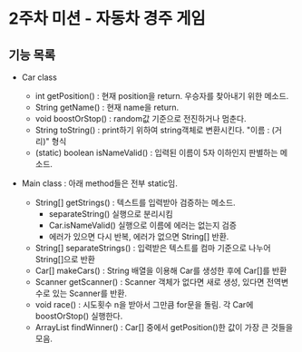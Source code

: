 # 2주차 미션 - 자동차 경주 게임

## 기능 목록

* Car class
    - int getPosition() : 현재 position을 return. 우승자를 찾아내기 위한 메소드.
    - String getName() : 현재 name을 return.
    - void boostOrStop() : random값 기준으로 전진하거나 멈춘다.
    - String toString() : print하기 위하여 string객체로 변환시킨다. "이름 : (거리)" 형식
    - (static) boolean isNameValid() : 입력된 이름이 5자 이하인지 판별하는 메소드.
    
* Main class : 아래 method들은 전부 static임.
    - String[] getStrings() : 텍스트를 입력받아 검증하는 메소드.
        + separateString() 실행으로 분리시킴
        + Car.isNameValid() 실행으로 이름에 에러는 없는지 검증
        + 에러가 있으면 다시 반복, 에러가 없으면 String[] 반환.
    - String[] separateStrings() : 입력받은 텍스트를 컴마 기준으로 나누어 String[]으로 반환
    - Car[] makeCars() : String 배열을 이용해 Car를 생성한 후에 Car[]를 반환
    - Scanner getScanner() : Scanner 객체가 없다면 새로 생성, 있다면 전역변수로 있는 Scanner를 반환.
    - void race() : 시도횟수 n을 받아서 그만큼 for문을 돌림. 각 Car에 boostOrStop() 실행한다.
    - ArrayList<String> findWinner() : Car[] 중에서 getPosition()한 값이 가장 큰 것들을 모음.
    